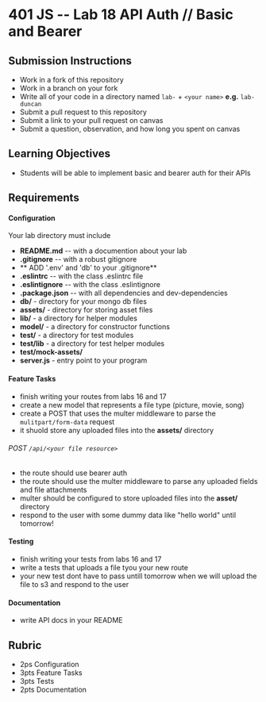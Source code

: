 401 JS --  Lab 18 API Auth // Basic and Bearer
===

## Submission Instructions
  * Work in a fork of this repository
  * Work in a branch on your fork
  * Write all of your code in a directory named `lab-` + `<your name>` **e.g.** `lab-duncan`
  * Submit a pull request to this repository
  * Submit a link to your pull request on canvas
  * Submit a question, observation, and how long you spent on canvas  
  
## Learning Objectives  
* Students will be able to implement basic and bearer auth for their APIs

## Requirements  
#### Configuration  
<!-- list of files, configurations, tools, ect that are required -->
Your lab directory must include  
* **README.md** -- with a documention about your lab
* **.gitignore** -- with a robust gitignore
 * ** ADD '.env' and 'db' to  your .gitignore**
* **.eslintrc** -- with the class .eslintrc file
* **.eslintignore** -- with the class .eslintignore
* **.package.json** -- with all dependencies and dev-dependencies 
* **db/** - directory for your mongo db files
* **assets/** - directory for storing asset files
* **lib/** - a directory for helper modules
* **model/** - a directory for constructor functions
* **test/** - a directory for test modules
* **test/lib** - a directory for test helper modules
* **test/mock-assets/**
* **server.js** - entry point to your program
 
#### Feature Tasks  
* finish writing your routes from labs 16 and 17
* create a new model that represents a file type (picture, movie, song)
* create a POST that uses the multer middleware to parse the `mulitpart/form-data` request
 * it shuold store any uploaded files into the **assets/** directory
 
###### POST `/api/<your file resource>`
* the route should use bearer auth 
* the route should use the multer middleware to parse any uploaded fields and file attachments
 * multer should be configured to store uploaded files into the **asset/** directory 
 * respond to the user with some dummy data like "hello world" until tomorrow!

#### Testing  
* finish writing your tests from labs 16 and 17
* write a tests that uploads a file tyou your new route 
 * your new test dont have to pass untill tomorrow when we will upload the file to s3 and respond to the user 

####  Documentation  
* write API docs in your README

<!-- a description of what you want the student to test -->
## Rubric  
* 2ps Configuration
* 3pts Feature Tasks
* 3pts Tests
* 2pts Documentation
